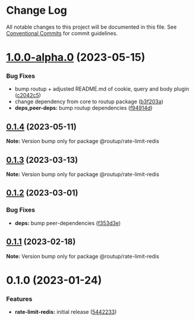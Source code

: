# Change Log

All notable changes to this project will be documented in this file.
See [Conventional Commits](https://conventionalcommits.org) for commit guidelines.

# [1.0.0-alpha.0](https://github.com/routup/plugins/compare/@routup/rate-limit-redis@0.1.4...@routup/rate-limit-redis@1.0.0-alpha.0) (2023-05-15)


### Bug Fixes

* bump routup + adjusted README.md of cookie, query and body plugin ([c2042c5](https://github.com/routup/plugins/commit/c2042c56e0ab64925a400e1b65177882d109f2c0))
* change dependency from core to routup package ([b3f203a](https://github.com/routup/plugins/commit/b3f203ac1a07190db6913620e620d8b930681e74))
* **deps,peer-deps:** bump routup dependencies ([f94914d](https://github.com/routup/plugins/commit/f94914d6926de73bed00c670e9447091e4144f35))





## [0.1.4](https://github.com/Tada5hi/routup/compare/@routup/rate-limit-redis@0.1.3...@routup/rate-limit-redis@0.1.4) (2023-05-11)

**Note:** Version bump only for package @routup/rate-limit-redis





## [0.1.3](https://github.com/Tada5hi/routup/compare/@routup/rate-limit-redis@0.1.2...@routup/rate-limit-redis@0.1.3) (2023-03-13)

**Note:** Version bump only for package @routup/rate-limit-redis





## [0.1.2](https://github.com/Tada5hi/routup/compare/@routup/rate-limit-redis@0.1.1...@routup/rate-limit-redis@0.1.2) (2023-03-01)


### Bug Fixes

* **deps:** bump peer-dependencies ([f353d3e](https://github.com/Tada5hi/routup/commit/f353d3e6e0c7f1752b66ba4c70302786e1216165))





## [0.1.1](https://github.com/Tada5hi/routup/compare/@routup/rate-limit-redis@0.1.0...@routup/rate-limit-redis@0.1.1) (2023-02-18)

**Note:** Version bump only for package @routup/rate-limit-redis





# 0.1.0 (2023-01-24)


### Features

* **rate-limit-redis:** initial release ([5442233](https://github.com/Tada5hi/routup/commit/5442233bfe9ff40419a0b281b934549bb6cc945d))
